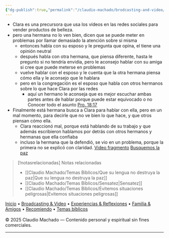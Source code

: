 ```yaml
---
{"dg-publish":true,"permalink":"/claudio-machado/brodcasting-and-video/evitemos-las-cosas-que-destruyen-la-paz/","title":"evitemos las cosas que destruyen la paz","tags":["Paz"]}
---
```


- Clara es una precursora que usa los vídeos en las redes sociales para vender productos de belleza.
- pero una hermana no lo ven bien, dicen que se puede meter en problemas por llamar demasiado la atención sobre si misma 
   - entonces habla con su esposo y le pregunta que opina, el tiene una opinión neutral 
   - después habla con otra hermana, que piensa diferente, hasta le pregunto si no tendría envidia, pero le aconsejo hablar con su amiga si cree que puede meterse en problemas 
   - vuelve hablar con el esposo y le cuenta que la otra hermana piensa cómo ella y le aconsejo que le hablara 
   - pero en la congregación es el esposo que habla con otros hermanos sobre lo que hace Clara por las redes 
     - aquí un hermano le aconseja que es mejor escuchar ambas partes antes de hablar porque puede estar equivocado o no Conocer todo el asunto [Pro. 18:17](https://wol.jw.org/es/wol/bc/r4/lp-s/2011611/27/0)
 - Finalmente está hermana busca a Clara para hablar con ella, pero en un mal momento, para decirle que no ve bien lo que hace, y que otros piensan cómo ella.
     - Clara reaccionó mal, porque está hablando de su trabajo y que además escribieron hablamos por detrás con otros hermanos y hermanas que ella confiaba 
     - incluso la hermana que la defendió, se vio en un problema, porque la primera no se explicó con claridad.
[Video fragmento](https://www.jw.org/es/biblioteca/videos/#es/mediaitems/VODBiblePrinciples/pub-mwbv_202503_4_VIDEO)
[Busquemos la paz](https://wol.jw.org/es/wol/d/r4/lp-s/2011611)



> [!notasrelacionadas] Notas relacionadas
> - [[Claudio Machado/Temas Bíblicos/Que su lengua no destruya la paz\|Que su lengua no destruya la paz]]
> - [[Claudio Machado/Temas Bíblicos/Sensatez\|Sensatez]]
> - [[Claudio Machado/Temas Bíblicos/Evitemos situaciones peligrosas\|Evitemos situaciones peligrosas]]

<div class="pie-simple">
  <a href="https://mis-apuntes-psi.vercel.app/">Inicio</a> •
  <a href="https://mis-apuntes-psi.vercel.app/claudio-machado/brodcasting-and-videos/principial-brodcasting-and-video/">Broadcasting & Video</a> •
  <a href="https://mis-apuntes-psi.vercel.app/claudio-machado/experiencias-and-reflexiones/experiencias-and-reflexiones/">Experiencias & Reflexiones</a> •
  <a href="https://mis-apuntes-psi.vercel.app/claudio-machado/familia-and-amigos/familia-and-amigos/">Familia & Amigos</a> •
  <a href="https://mis-apuntes-psi.vercel.app/claudio-machado/recomendaciones/recomiendo/">Recomiendo</a> •
  <a href="https://mis-apuntes-psi.vercel.app/claudio-machado/temas-biblicos/temas-biblicos/">Temas bíblicos</a>
  <br><br>
  <span class="legal">© 2025 Claudio Machado — Contenido personal y espiritual sin fines comerciales.</span>
</div>

---

